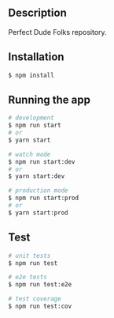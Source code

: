 
## Description

Perfect Dude Folks repository.

## Installation

```bash
$ npm install
```

## Running the app

```bash
# development
$ npm run start
# or
$ yarn start

# watch mode
$ npm run start:dev
# or
$ yarn start:dev

# production mode
$ npm run start:prod
# or
$ yarn start:prod
```

## Test

```bash
# unit tests
$ npm run test

# e2e tests
$ npm run test:e2e

# test coverage
$ npm run test:cov
```
